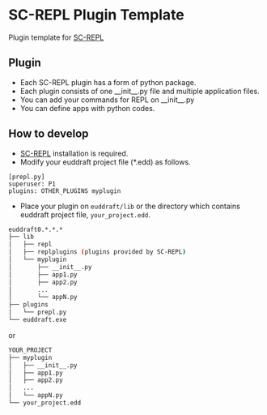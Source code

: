 # SC-REPL Plugin Template

Plugin template for [SC-REPL](https://github.com/mighty1231/screpl)

## Plugin

* Each SC-REPL plugin has a form of python package.
* Each plugin consists of one \_\_init\_\_.py file and multiple application files.
* You can add your commands for REPL on \_\_init\_\_.py
* You can define apps with python codes.

## How to develop

* [SC-REPL](https://github.com/mighty1231/screpl) installation is required.
* Modify your euddraft project file (\*.edd) as follows.

```
[prepl.py]
superuser: P1
plugins: OTHER_PLUGINS myplugin
```

* Place your plugin on `euddraft/lib` or the directory which contains euddraft project file, `your_project.edd`.

```bash
euddraft0.*.*.*
├── lib
│   ├── repl
│   ├── replplugins (plugins provided by SC-REPL)
│   └── myplugin
│       ├── __init__.py
│       ├── app1.py
│       ├── app2.py
│       ...
│       └── appN.py
├── plugins
│   └── prepl.py
└── euddraft.exe
```

or

```bash
YOUR_PROJECT
├── myplugin
│   ├── __init__.py
│   ├── app1.py
│   ├── app2.py
│   ...
│   └── appN.py
└── your_project.edd
```
